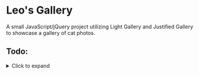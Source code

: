 # Leo's Gallery

A small JavaScript/jQuery project utilizing Light Gallery and Justified Gallery to showcase a gallery of cat photos.

## Todo:

<details>
<summary> Click to expand </summary>

- [x] Add other LightGallery plugins
- [x] Embed `date_photo_taken` metadata into images and incorporate it into HTML tagging
- [x] Implement retrieving image links/info from a `.json` file rather than hardcoding based on image filename pattern. (would have been possible to use neocities API but cba)
- [x] Create a script for building JSON from images in the `/images` directory (this is done inside thumbnail_generator.py now)
- [x] Design a stylish top bar with buttons that function as tab switchers between separate albums
- [x] Consider separating purple and pink albums (if appropriate), and add other photos after cleaning/prepping them (considered.. not doing for now)
- [ ] maybe implement media queries and srcset attributes or `<picture>` tags for serving smaller thumbnails to mobile devices. Currently, on mobile, the thumbnails are large enough that they usually get a whole row to themselves.  

build-related or script related 
- [x] Adapt `directory_resizer.py` to allow replacing/overwriting originals
- [ ] Adapt `directory_resizer.py` to possibly check if a directory is oversized and run itself if so
- [ ] Include the `directory_reiszer.py` script in build process
- [ ] Include the `thumbnail_generator` script in build process

neko-related
- [x] add oneko.js
- [ ] remake neko sprite file with other colors (orange is closest to leo)  
- [ ] add multiple instances of neko? 
- [ ] add a user setting for selecting diffferent neko skins?
- [ ] implement cookies for saving preferred neko? (not sure if possible with neocities)
- [ ] adapt neko to respond to touchstart on mobile?

misc/styling-related
- [ ] use non-pitch-black background color for galleries (final row too dark)
- [x] improve responsive mobile design wrt decsription-box sizing and text display 
- [x] switch album tab texts to " album 1 " " album 2 "
- [x] change button and window shadows to blue or use a different polished style
- [x] maybe use ⓘ or icon of ⓘ in "About" button 
- [ ] implement lazy loading, figure out why loading gets interrupted
- [ ] figure out how to detect dark-mode-preffered of useragent to use dark version of github icon

 
non-site related
- [ ] update usb backup with rotated/data photoscans with appropriate naming convention

</details>

